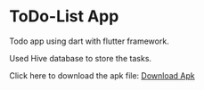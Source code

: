 <h1>ToDo-List App</h1>
 <p>Todo app using dart with flutter framework.</p>
 <p>Used Hive database to store the tasks.</p>

</div>
<p>Click here to download the apk file: <a href="">Download Apk</a></p>
